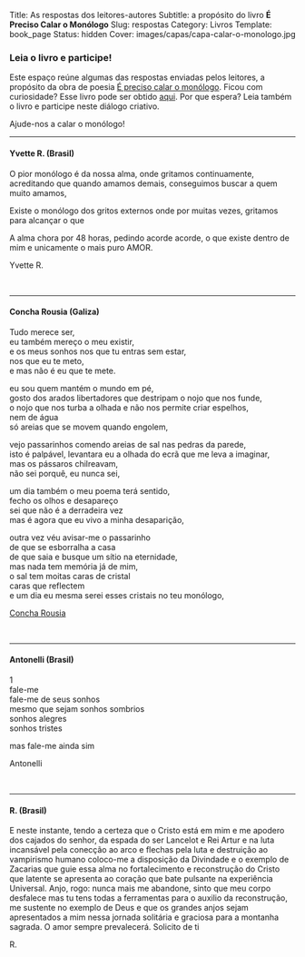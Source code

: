 Title: As respostas dos leitores-autores
Subtitle: a propósito do livro <b>É Preciso Calar o Monólogo</b>
Slug: respostas
Category: Livros
Template: book_page
Status: hidden
Cover: images/capas/capa-calar-o-monologo.jpg


<p></p>

### Leia o livro e participe!

Este espaço reúne algumas das respostas enviadas pelos leitores, a propósito da obra de poesia [É preciso calar o monólogo]({filename}/paginas/livros/e_preciso_calar_o_monologo.md). Ficou com curiosidade? Esse livro pode ser obtido [aqui]({filename}/paginas/livros/e_preciso_calar_o_monologo.md). Por que espera? Leia também o livro e participe neste diálogo criativo.

Ajude-nos a calar o monólogo!
  
<p></p>
<hr width=100%>

#### Yvette R. (Brasil)

O pior monólogo é da nossa alma, onde gritamos continuamente, acreditando que quando amamos demais, conseguimos buscar a quem muito amamos, 

Existe o monólogo dos gritos externos onde por muitas vezes, gritamos para alcançar o que

A alma chora por 48 horas, pedindo acorde acorde, o que existe dentro de mim e unicamente o mais puro AMOR.

Yvette R.

<p><br></p>
<hr width=100%>


#### Concha Rousia (Galiza)

Tudo merece ser,  
eu também mereço o meu existir,  
e os meus sonhos nos que tu entras sem estar,  
nos que eu te meto,  
e mas não é eu que te mete.  
  
eu sou quem mantém o mundo em pé,  
gosto dos arados libertadores que destripam o nojo que nos funde,  
o nojo que nos turba a olhada e não nos permite criar espelhos,  
nem de água  
só areias que se movem quando engolem,  

vejo passarinhos comendo areias de sal nas pedras da parede,  
isto é palpável, levantara eu a olhada do ecrã que me leva a imaginar,  
mas os pássaros chilreavam,  
não sei porquê, eu nunca sei,  

um dia também o meu poema terá sentido,  
fecho os olhos e desapareço  
sei que não é a derradeira vez  
mas é agora que eu vivo a minha desaparição,  

outra vez véu avisar-me o passarinho  
de que se esborralha a casa  
de que saia e busque um sítio na eternidade,  
mas nada tem memória já de mim,  
o sal tem moitas caras de cristal  
caras que reflectem  
e um dia eu mesma serei esses cristais no teu monólogo,  

[Concha Rousia](http://republicadarousia.blogspot.com)


<p><br></p>
<hr width=100%>


#### Antonelli (Brasil)

1  
fale-me   
fale-me de seus sonhos  
mesmo que sejam sonhos sombrios   
sonhos alegres  
sonhos tristes  

mas fale-me ainda sim   

Antonelli

<p><br></p>
<hr width=100%>


#### R. (Brasil)

E neste instante, tendo a certeza que o Cristo está em mim e me apodero dos cajados do senhor, da espada do ser Lancelot e Rei Artur e na luta incansável pela conecção ao arco e flechas pela luta e destruição ao vampirismo humano coloco-me a disposição da Divindade e o exemplo de Zacarias que guie essa alma no fortalecimento e reconstrução do Cristo que latente se apresenta ao coração que bate pulsante na experiência Universal. Anjo, rogo: nunca mais me abandone, sinto que meu corpo desfalece mas tu tens todas a ferramentas para o auxilio da reconstrução, me sustente no exemplo de Deus e que os grandes anjos sejam apresentados a mim nessa jornada solitária e graciosa para a montanha sagrada. O amor sempre prevalecerá. Solicito de ti 

R.

